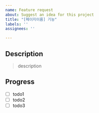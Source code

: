 ```yaml
---
name: Feature request
about: Suggest an idea for this project
title: "[페이지이름] 기능"
labels: ''
assignees: ''

---
```


## Description

> description

## Progress

- [ ] todo1
- [ ] todo2
- [ ] todo3
